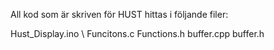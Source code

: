 All kod som är skriven för HUST hittas i följande filer:

Hust_Display.ino \\
Funcitons.c
Functions.h
buffer.cpp
buffer.h

